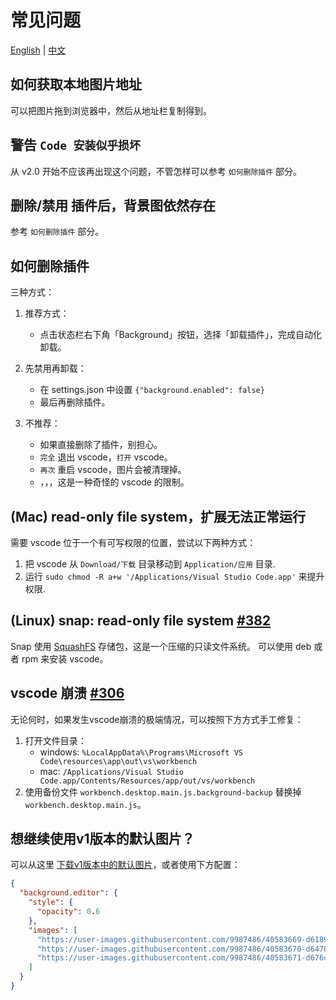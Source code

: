 # 常见问题

[English](./common-issues.md) | [中文](./common-issues.zh-CN.md)

## 如何获取本地图片地址

可以把图片拖到浏览器中，然后从地址栏复制得到。

## 警告 `Code 安装似乎损坏`

从 v2.0 开始不应该再出现这个问题，不管怎样可以参考 `如何删除插件` 部分。

## 删除/禁用 插件后，背景图依然存在

参考 `如何删除插件` 部分。

## 如何删除插件

三种方式：

1. 推荐方式：

   - 点击状态栏右下角「Background」按钮，选择「卸载插件」，完成自动化卸载。

2. 先禁用再卸载：

   - 在 settings.json 中设置 `{"background.enabled": false}`
   - 最后再删除插件。

3. 不推荐：

   - 如果直接删除了插件，别担心。
   - `完全` 退出 vscode，`打开` vscode。
   - `再次` 重启 vscode，图片会被清理掉。
   - ，，，这是一种奇怪的 vscode 的限制。

## (Mac) read-only file system，扩展无法正常运行

需要 vscode 位于一个有可写权限的位置，尝试以下两种方式：

1. 把 vscode 从 `Download/下载` 目录移动到 `Application/应用` 目录.
2. 运行 `sudo chmod -R a+w '/Applications/Visual Studio Code.app'` 来提升权限.

## (Linux) snap: read-only file system [#382](https://github.com/shalldie/vscode-background/issues/382)

Snap 使用 [SquashFS](https://en.wikipedia.org/wiki/SquashFS) 存储包，这是一个压缩的只读文件系统。
可以使用 deb 或者 rpm 来安装 vscode。

## vscode 崩溃 [#306](https://github.com/shalldie/vscode-background/issues/306)

无论何时，如果发生vscode崩溃的极端情况，可以按照下方方式手工修复：

1. 打开文件目录：
   - windows: `%LocalAppData%\Programs\Microsoft VS Code\resources\app\out\vs\workbench`
   - mac: `/Applications/Visual Studio Code.app/Contents/Resources/app/out/vs/workbench`
2. 使用备份文件 `workbench.desktop.main.js.background-backup` 替换掉 `workbench.desktop.main.js`。

## 想继续使用v1版本的默认图片？

可以从这里 [下载v1版本中的默认图片](https://github.com/shalldie/vscode-background/issues/106#issuecomment-392311967)，或者使用下方配置：

```json
{
  "background.editor": {
    "style": {
      "opacity": 0.6
    },
    "images": [
      "https://user-images.githubusercontent.com/9987486/40583669-d6189844-61c5-11e8-89e3-c52ad153da09.png",
      "https://user-images.githubusercontent.com/9987486/40583670-d6478c9e-61c5-11e8-9551-6b55eacc7b8d.png",
      "https://user-images.githubusercontent.com/9987486/40583671-d676c6e4-61c5-11e8-94cb-34ec4a12fa01.png"
    ]
  }
}
```
